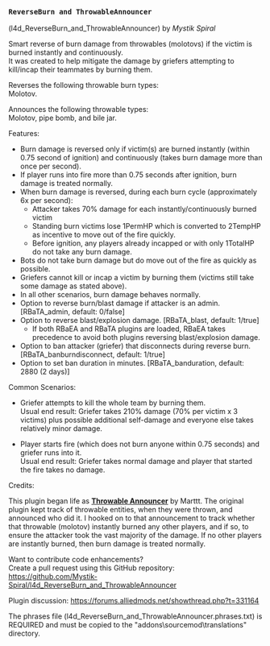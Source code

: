### `ReverseBurn and ThrowableAnnouncer`
(l4d_ReverseBurn_and_ThrowableAnnouncer) by *_Mystik Spiral_*  
  
Smart reverse of burn damage from throwables (molotovs) if the victim is burned instantly and continuously.  
It was created to help mitigate the damage by griefers attempting to kill/incap their teammates by burning them.  
  
Reverses the following throwable burn types:  
Molotov.  
  
Announces the following throwable types:  
Molotov, pipe bomb, and bile jar.  
  
  
Features:  
  
- Burn damage is reversed only if victim(s) are burned instantly (within 0.75 second of ignition) and continuously (takes burn damage more than once per second).  
- If player runs into fire more than 0.75 seconds after ignition, burn damage is treated normally.  
- When burn damage is reversed, during each burn cycle (approximately 6x per second):  
  - Attacker takes 70% damage for each instantly/continuously burned victim  
  - Standing burn victims lose 1PermHP which is converted to 2TempHP as incentive to move out of the fire quickly.  
  - Before ignition, any players already incapped or with only 1TotalHP do not take any burn damage.  
- Bots do not take burn damage but do move out of the fire as quickly as possible.  
- Griefers cannot kill or incap a victim by burning them (victims still take some damage as stated above).  
- In all other scenarios, burn damage behaves normally.  
- Option to reverse burn/blast damage if attacker is an admin.  [RBaTA_admin, default: 0/false]  
- Option to reverse blast/explosion damage.  [RBaTA_blast, default: 1/true]  
  - If both RBaEA and RBaTA plugins are loaded, RBaEA takes precedence to avoid both plugins reversing blast/explosion damage.  
- Option to ban attacker (griefer) that disconnects during reverse burn. [RBaTA_banburndisconnect, default: 1/true]  
- Option to set ban duration in minutes. [RBaTA_banduration, default: 2880 (2 days)]  
  
  
Common Scenarios:  
  
- Griefer attempts to kill the whole team by burning them.  
Usual end result: Griefer takes 210% damage (70% per victim x 3 victims) plus possible additional self-damage and everyone else takes relatively minor damage.  
  
- Player starts fire (which does not burn anyone within 0.75 seconds) and griefer runs into it.  
Usual end result: Griefer takes normal damage and player that started the fire takes no damage.  
  
  
Credits:  
  
This plugin began life as **[Throwable Announcer](https://forums.alliedmods.net/showthread.php?t=327613)** by Marttt.  The original plugin kept track of throwable entities, when they were thrown, and announced who did it. I hooked on to that announcement to track whether that throwable (molotov) instantly burned any other players, and if so, to ensure the attacker took the vast majority of the damage. If no other players are instantly burned, then burn damage is treated normally.  
  
Want to contribute code enhancements?  
Create a pull request using this GitHub repository:  
https://github.com/Mystik-Spiral/l4d_ReverseBurn_and_ThrowableAnnouncer  
  
Plugin discussion: https://forums.alliedmods.net/showthread.php?t=331164  
  
The phrases file (l4d_ReverseBurn_and_ThrowableAnnouncer.phrases.txt) is REQUIRED and must be copied to the "addons\sourcemod\translations" directory.  
